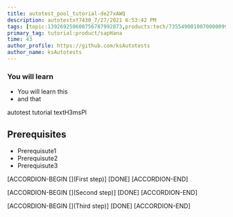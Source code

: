 ```yaml
---
title: autotest_pool_tutorial-de27xAWQ
description: autotestxY7430_7/27/2021 6:53:42 PM
tags: [topic:139269250608756787992873,products:tech/73554900100700000996,tutorial:experience/advanced]
primary_tag: tutorial:product/sapHana
time: 43
author_profile: https://github.com/ksAutotests
author_name: ksAutotests
---
```

### You will learn
- You will learn this
- and that

autotest tutorial textH3msPl

## Prerequisites
- Prerequisute1
- Prerequisute2
- Prerequisute3

[ACCORDION-BEGIN [](First step)]
[DONE]
[ACCORDION-END]

[ACCORDION-BEGIN [](Second step)]
[DONE]
[ACCORDION-END]

[ACCORDION-BEGIN [](Third step)]
[DONE]
[ACCORDION-END]

